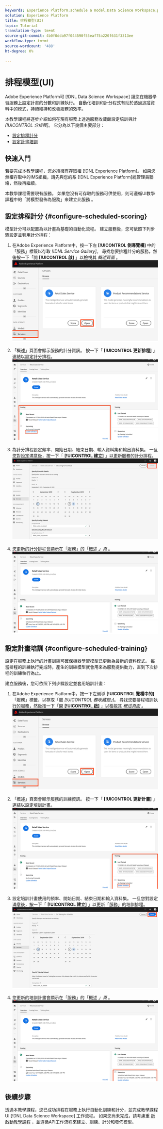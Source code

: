 ```yaml
---
keywords: Experience Platform;schedule a model;Data Science Workspace;popular topics
solution: Experience Platform
title: 排程模型(UI)
topic: Tutorial
translation-type: tm+mt
source-git-commit: 4b0f0dda97f044590f55eaf75a220f631f3313ee
workflow-type: tm+mt
source-wordcount: '488'
ht-degree: 0%

---
```



# 排程模型(UI)

Adobe Experience Platform可 [!DNL Data Science Workspace] 讓您在機器學習服務上設定計畫的分數和訓練執行。 自動化培訓和計分程式有助於透過追蹤資料中的模式，持續維持和改善服務的效率。

本教學課程將逐步介紹如何在現有服務上透過服務收藏館設定培訓與計 *[!UICONTROL 分排程]*。 它分為以下幾個主要部分：

- [設定排程計分](#configure-scheduled-scoring)
- [設定計畫培訓](#configure-scheduled-training)

## 快速入門

若要完成本教學課程，您必須擁有存取權 [!DNL Experience Platform]。 如果您無權存取中的IMS組織，請先與您的系 [!DNL Experience Platform]統管理員聯絡，然後再繼續。

本教學課程需要現有服務。 如果您沒有可存取的服務可供使用，則可遵循UI教學課程中的「將模型發佈為服務」來建立此服務 [](./publish-model-service-ui.md) 。

## 設定排程計分 {#configure-scheduled-scoring}

模型計分可以配置為以計畫為基礎的自動化流程。 建立服務後，您可依照下列步驟設定並套用計分排程：

1. 在Adobe Experience Platform中，按一下左 **[!UICONTROL 側導覽欄]** 中的「服務」標籤以存取 *[!DNL Service Gallery]*。 尋找您要排程計分的服務，然後按一下「開 **[!UICONTROL 啟]** 」以檢視其 *概述頁面* 。
   ![](../images/models-recipes/schedule/click_to_open.png)

2. 「概述」頁面會顯示服務的計分資訊。 按一下「 **[!UICONTROL 更新排程]** 」連結以設定計分排程。
   ![](../images/models-recipes/schedule/service_overview_score.png)

3. 為計分排程設定頻率、開始日期、結束日期、輸入資料集和輸出資料集。 一旦您對設定滿意後，按一下「 **[!UICONTROL 建立]** 」以更新服務的計分排程。
   ![](../images/models-recipes/schedule/14_configure_scoring_schedule.png)

4. 您更新的計分排程會顯示在「服務」的「概述 *」頁* 。
   ![](../images/models-recipes/schedule/service_with_scoring_schedule.png)


## 設定計畫培訓 {#configure-scheduled-training}

設定在服務上執行的計畫訓練可確保機器學習模型已更新為最新的資料模式。 每當排程的訓練執行完成時，產生的訓練模型就會用來為服務提供動力，直到下次排程的訓練執行為止。

建立服務後，您可依照下列步驟設定並套用培訓計畫：

1. 在Adobe Experience Platform中，按一下左側導 **[!UICONTROL 覽欄中的]** 「服務」標籤，以存取「服 *[!UICONTROL 務收藏館」]*。 尋找您要排程培訓執行的服務，然後按一下「開 **[!UICONTROL 啟]** 」以檢視其 *概述頁面* 。
   ![](../images/models-recipes/schedule/click_to_open.png)

2. 「概述」頁面會顯示服務的訓練資訊。 按一下「 **[!UICONTROL 更新計畫]** 」連結以設定培訓計畫。
   ![](../images/models-recipes/schedule/service_overview_train.png)

3. 設定培訓計畫使用的頻率、開始日期、結束日期和輸入資料集。 一旦您對設定滿意後，按一下「 **[!UICONTROL 建立]** 」以更新「服務」的培訓排程。
   ![](../images/models-recipes/schedule/12_configure_training_schedule.png)

4. 您更新的培訓計畫會顯示在「服務」的「概述 *」頁* 。
   ![](../images/models-recipes/schedule/service_with_training_schedule.png)

## 後續步驟

透過本教學課程，您已成功排程在服務上執行自動化訓練和計分，並完成教學課程UI [!DNL Data Science Workspace] 工作流程。 如果您尚未完成，請考慮重 [新啟動教學課程](./create-retails-sales-dataset.md) ，並遵循API工作流程來建立、訓練、計分和發佈模型。
